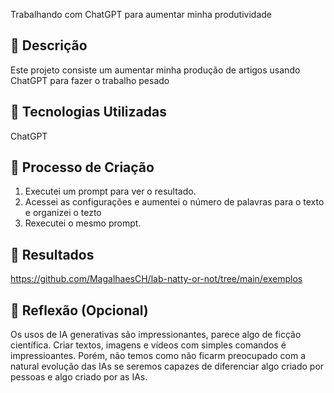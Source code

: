 Trabalhando com ChatGPT para aumentar minha produtividade

## 📒 Descrição
Este projeto consiste um aumentar minha produção de artigos usando ChatGPT para 
fazer o trabalho pesado

## 🤖 Tecnologias Utilizadas
ChatGPT

## 🧐 Processo de Criação

1) Executei um prompt para ver o resultado.
2) Acessei as configurações e aumentei o número de palavras para o texto e organizei o tezto
3) Rexecutei o mesmo prompt.

## 🚀 Resultados

https://github.com/MagalhaesCH/lab-natty-or-not/tree/main/exemplos

## 💭 Reflexão (Opcional)

Os usos de IA generativas são impressionantes, parece algo de ficção científica. Criar textos, imagens e vídeos
com simples comandos é impressioantes. 
Porém, não temos como não ficarm preocupado com a natural evolução das IAs se seremos capazes de diferenciar algo 
criado por pessoas e algo criado por as IAs.
